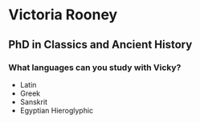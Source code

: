 # Victoria Rooney

## PhD in Classics and Ancient History

### What languages can you study with Vicky?

- Latin
- Greek
- Sanskrit
- Egyptian Hieroglyphic


